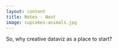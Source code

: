 ```yaml
---
layout: content
title: Notes - Next
image: cupcakes-animals.jpg
---
```


So, why creative dataviz as a place to start?